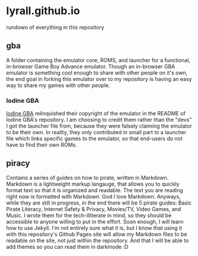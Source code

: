 # lyrall.github.io

rundown of everything in this repository

## gba

A folder containing the emulator core, ROMS, and launcher for a functional, in-browser Game Boy Advance emulator. Though an in-browser GBA emulator is something cool enough to share with other people on it's own, the end goal in forking this emulator over to my repository is having an easy way to share my games with other people. 

### Iodine GBA

[Iodine GBA](https://github.com/taisel/IodineGBA) relinquished their copyright of the emulator in the README of Iodine GBA's repository. I am choosing to credit them rather than the "devs" I got the launcher file from, because they were falsely claiming the emulator to be their own. In reality, they only contributed in small part to a launcher file which links specific games to the emulator, so that end-users do not have to find their own ROMs.

## piracy

Contains a series of guides on how to pirate, written in Markdown. Markdown is a lightweight markup langauge, that allows you to quickly format text so that it is organized and readable. The text you are reading right now is formatted with Markdown. God I love Markdown. Anyways, while they are still in progress, in the end there will be 5 pirate guides: Basic Pirate Literacy, Internet Safety & Privacy, Movies/TV, Video Games, and Music. I wrote them for the tech-illiterate in mind, so they should be accessible to anyone willing to put in the effort. Soon enough, I will learn how to use Jekyll. I'm not entirely sure what it is, but I know that using it with this repository's Github Pages site will allow my Markdown files to be readable on the site, not just within the repository. And that I will be able to add themes so you can read them in darkmode :D
